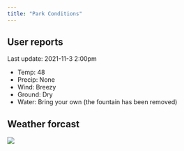 ```yaml
---
title: "Park Conditions"
---
```

## User reports
Last update: 2021-11-3 2:00pm

* Temp: 48
* Precip: None
* Wind: Breezy
* Ground: Dry
* Water: Bring your own (the fountain has been removed)

## Weather forcast

![](/images/weather.png)